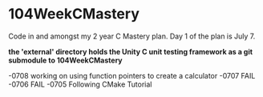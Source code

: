 # 104WeekCMastery
Code in and amongst my 2 year C Mastery plan. Day 1 of the plan is July 7.

**the 'external' directory holds the Unity C unit testing framework as a git submodule to 104WeekCMastery** 

-0708 working on using function pointers to create a calculator
-0707 FAIL
-0706 FAIL
-0705 Following CMake Tutorial



